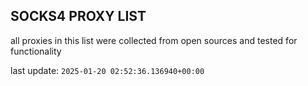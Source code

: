 ## SOCKS4 PROXY LIST

all proxies in this list were collected from open sources and tested for functionality

last update: `2025-01-20 02:52:36.136940+00:00`